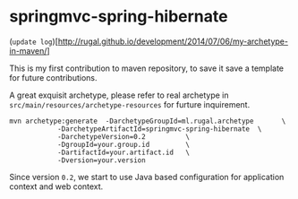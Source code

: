 springmvc-spring-hibernate
==========================

(`update log`)[http://rugal.github.io/development/2014/07/06/my-archetype-in-maven/]  

This is my first contribution to maven repository, to save it save a template for future contributions.  

A great exquisit archetype, please refer to real archetype in `src/main/resources/archetype-resources` for furture inquirement.  

    mvn archetype:generate  -DarchetypeGroupId=ml.rugal.archetype       \
                -DarchetypeArtifactId=springmvc-spring-hibernate  \
                -DarchetypeVersion=0.2          \
                -DgroupId=your.group.id         \
                -DartifactId=your.artifact.id   \
                -Dversion=your.version


Since version `0.2`, we start to use Java based configuration for application context and web context.
